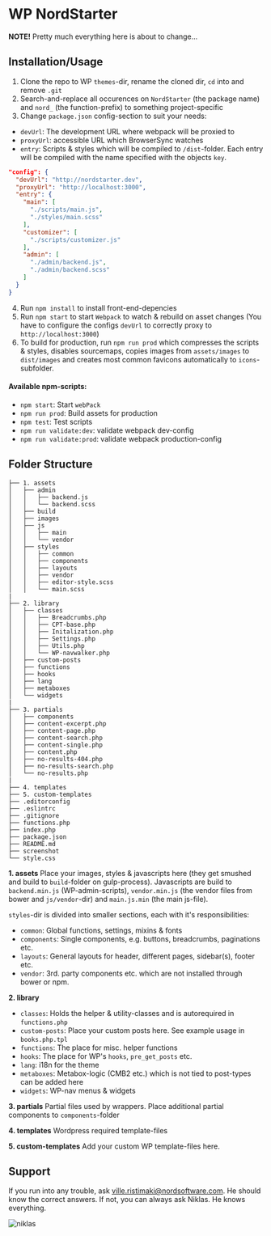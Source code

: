 # WP NordStarter

**NOTE!** Pretty much everything here is about to change...

## Installation/Usage

1. Clone the repo to WP `themes`-dir, rename the cloned dir, `cd` into and remove `.git`
2. Search-and-replace all occurences on `NordStarter` (the package name) and `nord_` (the function-prefix) to something project-specific
3. Change `package.json` config-section to suit your needs:
* `devUrl`: The development URL where webpack will be proxied to
* `proxyUrl`: accessible URL which BrowserSync watches
* `entry`: Scripts & styles which will be compiled to `/dist`-folder. Each entry will be compiled with the name specified with the objects `key`. 

```json
"config": {
  "devUrl": "http://nordstarter.dev",
  "proxyUrl": "http://localhost:3000",
  "entry": {
    "main": [
      "./scripts/main.js",
      "./styles/main.scss"
    ],
    "customizer": [
      "./scripts/customizer.js"
    ],
    "admin": [
      "./admin/backend.js",
      "./admin/backend.scss"
    ]
  }
}
```

4. Run `npm install` to install front-end-depencies
5. Run `npm start` to start `Webpack` to watch & rebuild on asset changes (You have to configure the configs `devUrl` to correctly proxy to `http://localhost:3000`)
6. To build for production, run `npm run prod` which compresses the scripts & styles, disables sourcemaps, copies images from `assets/images` to `dist/images` and creates most common favicons automatically to `icons`-subfolder.  


#### Available npm-scripts:
* `npm start`: Start `webPack`
* `npm run prod`: Build assets for production
* `npm test`: Test scripts
* `npm run validate:dev`: validate webpack dev-config
* `npm run validate:prod`: validate webpack production-config

## Folder Structure

```
├── 1. assets
│   ├── admin
│   │   ├── backend.js
│   │   └── backend.scss
│   ├── build
│   ├── images
│   ├── js
│   │   ├── main
│   │   └── vendor
│   ├── styles
│   │   ├── common
│   │   ├── components
│   │   ├── layouts
│   │   ├── vendor
│   │   ├── editor-style.scss
│   │   └── main.scss
|
├── 2. library
│   ├── classes
│   │   ├── Breadcrumbs.php
│   │   ├── CPT-base.php
│   │   ├── Initalization.php
│   │   ├── Settings.php
│   │   ├── Utils.php
│   │   └── WP-navwalker.php
│   ├── custom-posts
│   ├── functions
│   ├── hooks
│   ├── lang
│   ├── metaboxes
│   └── widgets
|
├── 3. partials
│   ├── components
│   ├── content-excerpt.php
│   ├── content-page.php
│   ├── content-search.php
│   ├── content-single.php
│   ├── content.php
│   ├── no-results-404.php
│   ├── no-results-search.php
│   └── no-results.php
|
├── 4. templates
├── 5. custom-templates
├── .editorconfig
├── .eslintrc
├── .gitignore
├── functions.php
├── index.php
├── package.json
├── README.md
├── screenshot
└── style.css
```

**1. assets**
Place your images, styles & javascripts here (they get smushed and build to `build`-folder on gulp-process). Javascripts are build to `backend.min.js` (WP-admin-scripts), `vendor.min.js` (the vendor files from bower and `js/vendor`-dir) and `main.js.min` (the main js-file).

`styles`-dir is divided into smaller sections, each with it's responsibilities:
* `common`: Global functions, settings, mixins & fonts
* `components`: Single components, e.g. buttons, breadcrumbs, paginations etc.
* `layouts`: General layouts for header, different pages, sidebar(s), footer etc.
* `vendor`: 3rd. party components etc. which are not installed through bower or npm.

**2. library**
* `classes`: Holds the helper & utility-classes and is autorequired in `functions.php`
* `custom-posts`: Place your custom posts here. See example usage in `books.php.tpl`
* `functions`: The place for misc. helper functions
* `hooks`: The place for WP's `hooks`, `pre_get_posts` etc.
* `lang`: i18n for the theme
* `metaboxes`: Metabox-logic (CMB2 etc.) which is not tied to post-types can be added here
* `widgets`: WP-nav menus & widgets

**3. partials**
Partial files used by wrappers. Place additional partial components to `components`-folder

**4. templates**
Wordpress required template-files

**5. custom-templates**
Add your custom WP template-files here.

## Support

If you run into any trouble, ask ville.ristimaki@nordsoftware.com. He should know the correct answers. If not, you can always ask Niklas. He knows everything.

![niklas](http://testi.in/niklas.gif "Niklas knows everything")
